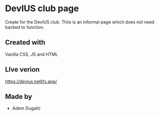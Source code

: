 # DevIUS club page

Create for the DevIUS club. Thiis is an informal page which does not need backed to function.

## Created with

Vanilla CSS, JS and HTML

## LIve verion

https://devius.netlify.app/

## Made by
- Adem Dugalić
